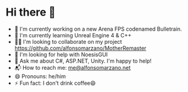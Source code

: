 # Hi there 👋

* 🔭 I'm currently working on a new Arena FPS codenamed Bulletrain.
* 🌱 I'm currently learning Unreal Engine 4 & C++
* 👯‍♂️ I'm looking to collaborate on my project https://github.com/alfonsomarzano/MotherRemaster
* 🤔 I'm looking for help with NoesisGUI
* 💭 Ask me about C#, ASP.NET, Unity. I'm happy to help!
* 📬 How to reach me: me@alfonsomarzano.net
* 😄 Pronouns: he/him
* ⚡ Fun fact: I don't drink coffee😄

